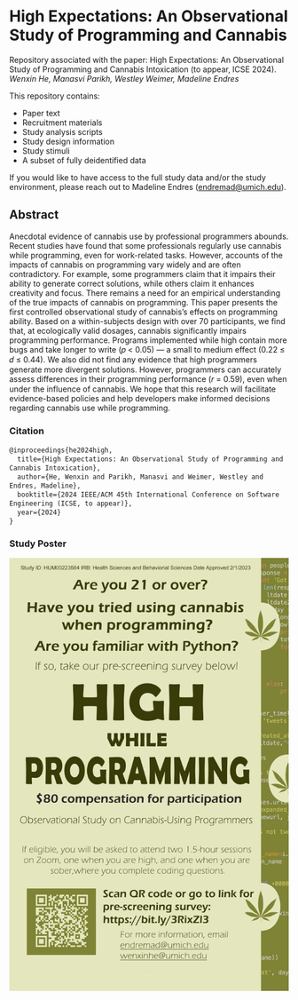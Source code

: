 # High Expectations: An Observational Study of Programming and Cannabis

Repository associated with the paper: High Expectations: An Observational Study of Programming and Cannabis Intoxication (to appear, ICSE 2024). _Wenxin He, Manasvi Parikh, Westley Weimer, Madeline Endres_

This repository contains:

- Paper text
- Recruitment materials
- Study analysis scripts
- Study design information
- Study stimuli
- A subset of fully deidentified data

If you would like to have access to the full study data and/or the study environment, please reach out to Madeline Endres (endremad@umich.edu).

## Abstract

Anecdotal evidence of cannabis use by professional programmers abounds. Recent studies have found that some professionals regularly use cannabis while programming, even for work-related tasks. However, accounts of the impacts of cannabis on programming vary widely and are often contradictory. For example, some programmers claim that it impairs their ability to generate correct solutions, while others claim it enhances creativity and focus. There remains a need for an empirical understanding of the true impacts of cannabis on programming. This paper presents the first controlled observational study of cannabis’s effects on programming ability. Based on a within-subjects design with over 70 participants, we find that, at ecologically valid dosages, cannabis significantly impairs programming performance. Programs implemented while high contain more bugs and take longer to write (𝑝 < 0.05) — a small to medium effect (0.22 ≤ 𝑑 ≤ 0.44). We also did not find any evidence that high programmers generate more divergent solutions. However, programmers can accurately assess differences in their programming performance (𝑟 = 0.59), even when under the influence of cannabis. We hope that this research will facilitate evidence-based policies and help developers make informed decisions regarding cannabis use while programming.

### Citation

```
@inproceedings{he2024high,
  title={High Expectations: An Observational Study of Programming and Cannabis Intoxication},
  author={He, Wenxin and Parikh, Manasvi and Weimer, Westley and Endres, Madeline},
  booktitle={2024 IEEE/ACM 45th International Conference on Software Engineering (ICSE, to appear)},
  year={2024}
}
```

### Study Poster

![alt text](https://github.com/CelloCorgi/CannabisObservationalstudy/blob/main/poster.png)
